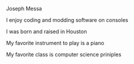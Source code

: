Joseph Messa

I enjoy coding and modding software on consoles

I was born and raised in Houston

My favorite instrument to play is a piano

My favorite class is computer science priniples
